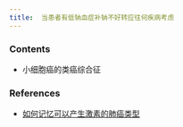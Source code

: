 ```yaml
---
title:  当患者有低钠血症补钠不好转应往何疾病考虑
--- 
```


### Contents
- 小细胞癌的类癌综合征

### References
- [如何记忆可以产生激素的肺癌类型](/如何记忆可以产生激素的肺癌类型)
